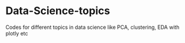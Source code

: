 # Data-Science-topics
Codes for different topics in data science like PCA, clustering, EDA with plotly etc
